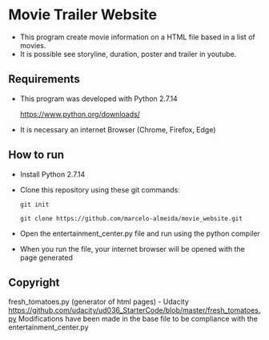 # Movie Trailer Website
- This program create movie information on a HTML file based in a list of movies.
- It is possible see storyline, duration, poster and trailer in youtube.
## Requirements
- This program was developed with Python 2.7.14

  https://www.python.org/downloads/

- It is necessary an internet Browser (Chrome, Firefox, Edge)
## How to run
- Install Python 2.7.14
- Clone this repository using these git commands:

  `git init`

  `git clone https://github.com/marcelo-almeida/movie_website.git`

- Open the entertainment_center.py file and run using the python compiler
- When you run the file, your internet browser will be opened with the page generated

## Copyright
fresh_tomatoes.py (generator of html pages) -  Udacity
https://github.com/udacity/ud036_StarterCode/blob/master/fresh_tomatoes.py
Modifications have been made in the base file to be compliance with the entertainment_center.py